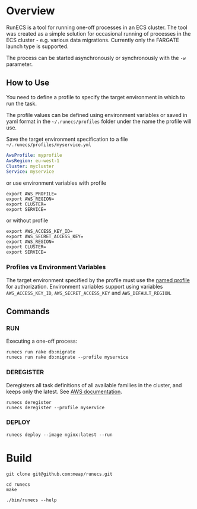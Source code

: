 # Overview

RunECS is a tool for running one-off processes in an ECS cluster. The tool was created as a simple solution for occasional running of processes in the ECS cluster - e.g. various data migrations. Currently only the FARGATE launch type is supported.

The process can be started asynchronously or synchronously with the `-w` parameter.

## How to Use

You need to define a profile to specify the target environment in which to run the task.

The profile values can be defined using environment variables or saved in yaml format in the `~/.runecs/profiles` folder under the name the profile will use.

Save the target environment specification to a file `~/.runecs/profiles/myservice.yml`

```yaml
AwsProfile: myprofile
AwsRegion: eu-west-1
Cluster: mycluster
Service: myservice
```

or use environment variables with profile 

```shell
export AWS_PROFILE=
export AWS_REGION=
export CLUSTER=
export SERVICE=
```

or without profile

```shell
export AWS_ACCESS_KEY_ID=
export AWS_SECRET_ACCESS_KEY=
export AWS_REGION=
export CLUSTER=
export SERVICE=
```

### Profiles vs Environment Variables

The target environment specified by the profile must use the [named profile](https://docs.aws.amazon.com/cli/latest/userguide/cli-configure-profiles.html) for authorization. Environment variables support using variables `AWS_ACCESS_KEY_ID`, `AWS_SECRET_ACCESS_KEY` and `AWS_DEFAULT_REGION`.

## Commands

### RUN

Executing a one-off process:

```shell
runecs run rake db:migrate
runecs run rake db:migrate --profile myservice
```

### DEREGISTER

Deregisters all task definitions of all available families in the cluster, and keeps only the latest. See [AWS documentation](https://docs.aws.amazon.com/AmazonECS/latest/APIReference/API_DeregisterTaskDefinition.html).

```shell
runecs deregister
runecs deregister --profile myservice
```

### DEPLOY

```shell
runecs deploy --image nginx:latest --run
```

# Build

```shell
git clone git@github.com:meap/runecs.git

cd runecs
make

./bin/runecs --help
```

